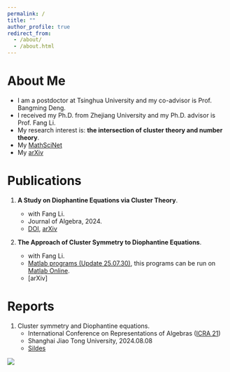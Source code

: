 ```yaml
---
permalink: /
title: ""
author_profile: true
redirect_from: 
  - /about/
  - /about.html
---
```


# About Me
* I am a postdoctor at Tsinghua University and my co-advisor is Prof. Bangming Deng.
* I received my Ph.D. from Zhejiang University and my Ph.D. advisor is Prof. Fang Li.
* My research interest is: **the intersection of cluster theory and number theory**.
* My [MathSciNet](http://mathscinet.ams.org/mathscinet/author?authorId=1584700)
* My [arXiv](http://arxiv.org/a/bao_l_3)
  

# Publications

1. **A Study on Diophantine Equations via Cluster Theory**.
   * with Fang Li.
   * Journal of Algebra, 2024.
   * [DOI](https://doi.org/10.1016/j.jalgebra.2023.10.012), [arXiv](https://arxiv.org/abs/2306.00468)

2. **The Approach of Cluster Symmetry to Diophantine Equations**.
   * with Fang Li.
   * [Matlab programs (Update 25.07.30)](/files/download.html), this programs can be run on [Matlab Online](https://matlab.mathworks.com).
   * [arXiv]


# Reports
1. Cluster symmetry and Diophantine equations.
    * International Conference on Representations of Algebras ([ICRA 21](https://icra21.sjtu.edu.cn/index.html))
    * Shanghai Jiao Tong University, 2024.08.08
    * [Sildes](https://icra21.sjtu.edu.cn/LeizhenBao.pdf) 
   




<a href="https://clustrmaps.com/site/1c7fb"  title="ClustrMaps"><img src="//www.clustrmaps.com/map_v2.png?d=qZqWNuBiyn41OoIP3P6sJx91DZWl55Yw_il0itFRZ04&cl=ffffff" /></a>
